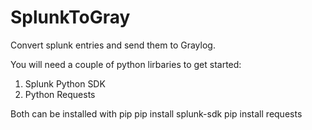 # SplunkToGray
Convert splunk entries and send them to Graylog.

You will need a couple of python lirbaries to get started:
1) Splunk Python SDK
2) Python Requests

Both can be installed with pip
pip install splunk-sdk
pip install requests

